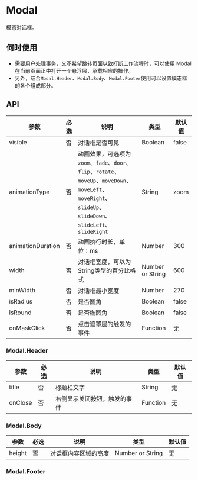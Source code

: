 # Modal

模态对话框。

## 何时使用

- 需要用户处理事务，又不希望跳转页面以致打断工作流程时，可以使用 Modal 在当前页面正中打开一个悬浮层，承载相应的操作。
- 另外，结合`Modal.Header`、`Modal.Body`、`Modal.Footer`使用可以设置模态框的各个组成部分。

## API

| 参数               | 必选 | 说明                                            | 类型     | 默认值 |
|-------------------|-----|------------------------------------------------|----------|-------|
| visible           | 否 | 对话框是否可见                                     | Boolean     | false    |
| animationType     | 否 | 动画效果，可选项为`zoom`、`fade`、`door`、`flip`、`rotate`、`moveUp`、`moveDown`、`moveLeft`、`moveRight`、`slideUp`、`slideDown`、`slideLeft`、`slideRight`  | String   | zoom    |
| animationDuration | 否 | 动画执行时长，单位：ms                              | Number              | 300    |
| width             | 否 | 对话框宽度，可以为String类型的百分比格式               | Number or String    | 600    |
| minWidth          | 否 | 对话框最小宽度                                     | Number              | 270    |
| isRadius          | 否 | 是否圆角                                          | Boolean             | false  |
| isRound           | 否 | 是否椭圆角                                        | Boolean             | false  |
| onMaskClick       | 否 | 点击遮罩层的触发的事件                               | Function            | 无     |

### Modal.Header

| 参数               | 必选 | 说明                                            | 类型     | 默认值 |
|-------------------|-----|------------------------------------------------|----------|-------|
| title             | 否 | 标题栏文字                                        | String     | 无    |
| onClose           | 否 | 右侧显示关闭按钮，触发的事件                          | Function   | 无    |

### Modal.Body

| 参数               | 必选 | 说明                                            | 类型     | 默认值 |
|-------------------|-----|------------------------------------------------|----------|-------|
| height            | 否 | 对话框内容区域的高度                                 | Number or String    | 无    |

### Modal.Footer